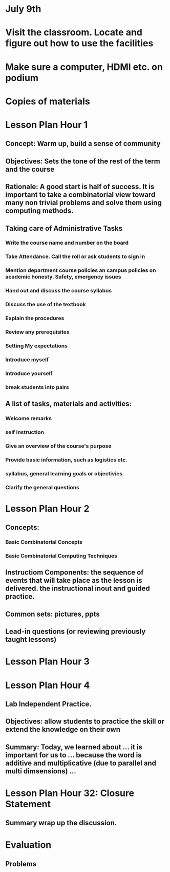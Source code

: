 # July 9th
# Visit the classroom. Locate and figure out how to use the facilities
# Make sure a computer, HDMI etc. on podium 
# Copies of materials

# Lesson Plan Hour 1
## Concept:  Warm up, build a sense of community
## Objectives: Sets the tone of the rest of the term and the course
## Rationale: A good start is half of success. It is important to take a combinatorial view toward many non trivial problems and solve them using computing methods.
## Taking care of Administrative Tasks
### Write the course name and number on the board
### Take Attendance. Call the roll or ask students to sign in
### Mention department course policies an campus policies on academic honesty. Safety, emergency issues
### Hand out and discuss the course syllabus
### Discuss the use of the textbook
### Explain the procedures
### Review any prerequisites
### Setting My expectations
### Introduce myself
### Introduce yourself
### break students into pairs

## A list of tasks, materials and activities:
### Welcome remarks
### self instruction 
### Give an overview of the course's purpose
### Provide basic information, such as logistics etc.
### syllabus, general learning goals or objectivies
### Clarify the general questions



# Lesson Plan Hour 2
## Concepts: 
### Basic Combinatorial Concepts
### Basic Combinatorial Computing Techniques
## Instructiom Components: the sequence of events that will take place as the lesson is delivered. the instructional inout and guided practice.
## Common sets: pictures, ppts
## Lead-in questions (or reviewing previously taught lessons)


# Lesson Plan Hour 3
## 

# Lesson Plan Hour 4
## Lab Independent Practice. 
## Objectives: allow students to practice the skill or extend the knowledge on their own 

## Summary: Today, we learned about ... it is important for us to ... because the word is additive and multiplicative (due to parallel and multi dimsensions) ...


# Lesson Plan Hour 32: Closure Statement
## Summary wrap up the discussion. 



# Evaluation
## Problems 
